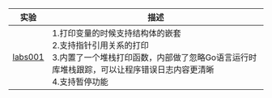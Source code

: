 
| 实验 | 描述 |
| ------ | ------ |
| [labs001](https://github.com/NicholeGit/notes/tree/master/golang/labs001) |1.打印变量的时候支持结构体的嵌套<br>2.支持指针引用关系的打印<br>3.内置了一个堆栈打印函数，内部做了忽略Go语言运行时库堆栈跟踪，可以让程序错误日志内容更清晰<br>4.支持暂停功能 |

